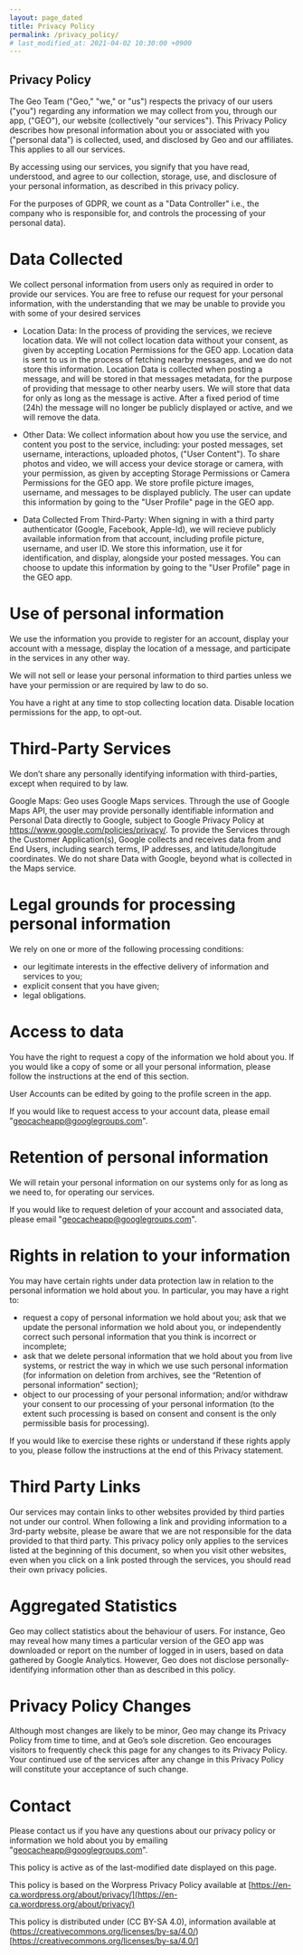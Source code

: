 ```yaml
---
layout: page_dated
title: Privacy Policy
permalink: /privacy_policy/
# last_modified_at: 2021-04-02 10:30:00 +0900
---
```


## Privacy Policy

The Geo Team ("Geo," "we," or "us") respects the privacy of our users ("you") regarding any information we may collect from you, through our app, ("GEO"), our website (collectively "our services"). This Privacy Policy describes how presonal information about you or associated with you ("personal data") is collected, used, and disclosed by Geo and our affiliates. This applies to all our services.

By accessing using our services, you signify that you have read, understood, and agree to our collection, storage, use, and disclosure of your personal information, as described in this privacy policy.

For the purposes of GDPR, we count as a "Data Controller" i.e., the company who is responsible for, and controls the processing of your personal data).

# Data Collected

We collect personal information from users only as required in order to provide our services.
You are free to refuse our request for your personal information, with the understanding that we may be unable to provide you with some of your desired services

- Location Data: In the process of providing the services, we recieve location data. We will not collect location data without your consent, as given by accepting Location Permissions for the GEO app. Location data is sent to us in the process of fetching nearby messages, and we do not store this information. Location Data is collected when posting a message, and will be stored in that messages metadata, for the purpose of providing that message to other nearby users. We will store that data for only as long as the message is active. After a fixed period of time (24h) the message will no longer be publicly displayed or active, and we will remove the data. 

- Other Data: We collect information about how you use the service, and content you post to the service, including: your posted messages, set username, interactions, uploaded photos, ("User Content"). To share photos and video, we will access your device storage or camera, with your permission, as given by accepting Storage Permissions or Camera Permissions for the GEO app. We store profile picture images, username, and messages to be displayed publicly. The user can update this information by going to the "User Profile" page in the GEO app.

- Data Collected From Third-Party: When signing in with a third party authenticator (Google, Facebook, Apple-Id), we will recieve publicly available information from that account, including profile picture, username, and user ID. We store this information, use it for identification, and display, alongside your posted messages. You can choose to update this information by going to the "User Profile" page in the GEO app.

# Use of personal information

We use the information you provide to register for an account, display your account with a message, display the location of a message, and participate in the services in any other way.

We will not sell or lease your personal information to third parties unless we have your permission or are required by law to do so.

You have a right at any time to stop collecting location data. Disable location permissions for the app, to opt-out.

# Third-Party Services
We don’t share any personally identifying information with third-parties, except when required to by law.

Google Maps: Geo uses Google Maps services. Through the use of Google Maps API, the user may provide personally identifiable information and Personal Data directly to Google, subject to Google Privacy Policy at https://www.google.com/policies/privacy/. To provide the Services through the Customer Application(s), Google collects and receives data from and End Users, including search terms, IP addresses, and latitude/longitude coordinates. We do not share Data with Google, beyond what is collected in the Maps service.

# Legal grounds for processing personal information

We rely on one or more of the following processing conditions:

- our legitimate interests in the effective delivery of information and services to you;
- explicit consent that you have given;
- legal obligations.

# Access to data

You have the right to request a copy of the information we hold about you. If you would like a copy of some or all your personal information, please follow the instructions at the end of this section.

User Accounts can be edited by going to the profile screen in the app. 

If you would like to request access to your account data, please email "geocacheapp@googlegroups.com".
 
# Retention of personal information

We will retain your personal information on our systems only for as long as we need to, for operating our services.

If you would like to request deletion of your account and associated data, please email "geocacheapp@googlegroups.com".

# Rights in relation to your information

You may have certain rights under data protection law in relation to the personal information we hold about you. In particular, you may have a right to:

- request a copy of personal information we hold about you;
ask that we update the personal information we hold about you, or independently correct such personal information that you think is incorrect or incomplete;
- ask that we delete personal information that we hold about you from live systems, or restrict the way in which we use such personal information (for information on deletion from archives, see the “Retention of personal information” section);
- object to our processing of your personal information; and/or
withdraw your consent to our processing of your personal information (to the extent such processing is based on consent and consent is the only permissible basis for processing).

If you would like to exercise these rights or understand if these rights apply to you, please follow the instructions at the end of this Privacy statement.

# Third Party Links

Our services may contain links to other websites provided by third parties not under our control. When following a link and providing information to a 3rd-party website, please be aware that we are not responsible for the data provided to that third party. This privacy policy only applies to the services listed at the beginning of this document, so when you visit other websites, even when you click on a link posted through the services, you should read their own privacy policies.

# Aggregated Statistics

Geo may collect statistics about the behaviour of users. For instance, Geo may reveal how many times a particular version of the GEO app was downloaded or report on the number of logged in in users, based on data gathered by Google Analytics. However, Geo does not disclose personally-identifying information other than as described in this policy.

# Privacy Policy Changes

Although most changes are likely to be minor, Geo may change its Privacy Policy from time to time, and at Geo’s sole discretion. Geo encourages visitors to frequently check this page for any changes to its Privacy Policy. Your continued use of the services after any change in this Privacy Policy will constitute your acceptance of such change.

# Contact

Please contact us if you have any questions about our privacy policy or information we hold about you by emailing "geocacheapp@googlegroups.com".

This policy is active as of the last-modified date displayed on this page.

This policy is based on the Worpress Privacy Policy available at [https://en-ca.wordpress.org/about/privacy/](https://en-ca.wordpress.org/about/privacy/)

This policy is distributed under (CC BY-SA 4.0), information available at (https://creativecommons.org/licenses/by-sa/4.0/)[https://creativecommons.org/licenses/by-sa/4.0/]
